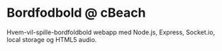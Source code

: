 Bordfodbold @ cBeach
====================

Hvem-vil-spille-bordfoldbold webapp med Node.js, Express, Socket.io, local storage og HTML5 audio.